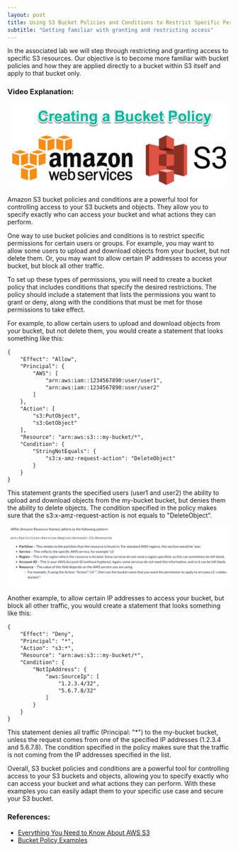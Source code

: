 ```yaml
---
layout: post
title: Using S3 Bucket Policies and Conditions to Restrict Specific Permissions
subtitle: "Getting familiar with granting and restricting access"
---
```



In the associated lab we will step through restricting and granting access to specific S3 resources. Our objective is to become more familiar with bucket policies and how they are applied directly to a bucket within S3 itself and apply to that bucket only.

### Video Explanation:

[![IMAGE_ALT](/img/bucket_policy.png)](https://youtu.be/cRvxhdcis-w)

Amazon S3 bucket policies and conditions are a powerful tool for controlling access to your S3 buckets and objects. They allow you to specify exactly who can access your bucket and what actions they can perform.

One way to use bucket policies and conditions is to restrict specific permissions for certain users or groups. For example, you may want to allow some users to upload and download objects from your bucket, but not delete them. Or, you may want to allow certain IP addresses to access your bucket, but block all other traffic.

To set up these types of permissions, you will need to create a bucket policy that includes conditions that specify the desired restrictions. The policy should include a statement that lists the permissions you want to grant or deny, along with the conditions that must be met for those permissions to take effect.

For example, to allow certain users to upload and download objects from your bucket, but not delete them, you would create a statement that looks something like this:

```
{
    "Effect": "Allow",
    "Principal": {
        "AWS": [
            "arn:aws:iam::1234567890:user/user1",
            "arn:aws:iam::1234567890:user/user2"
        ]
    },
    "Action": [
        "s3:PutObject",
        "s3:GetObject"
    ],
    "Resource": "arn:aws:s3:::my-bucket/*",
    "Condition": {
        "StringNotEquals": {
            "s3:x-amz-request-action": "DeleteObject"
        }
    }
}
```

This statement grants the specified users (user1 and user2) the ability to upload and download objects from the my-bucket bucket, but denies them the ability to delete objects. The condition specified in the policy makes sure that the s3:x-amz-request-action is not equals to "DeleteObject".

![](/img/arn_definition.png)

Another example, to allow certain IP addresses to access your bucket, but block all other traffic, you would create a statement that looks something like this:

```
{
    "Effect": "Deny",
    "Principal": "*",
    "Action": "s3:*",
    "Resource": "arn:aws:s3:::my-bucket/*",
    "Condition": {
        "NotIpAddress": {
            "aws:SourceIp": [
                "1.2.3.4/32",
                "5.6.7.8/32"
            ]
        }
    }
}
```

This statement denies all traffic (Principal: "*") to the my-bucket bucket, unless the request comes from one of the specified IP addresses (1.2.3.4 and 5.6.7.8). The condition specified in the policy makes sure that the traffic is not coming from the IP addresses specified in the list.

Overall, S3 bucket policies and conditions are a powerful tool for controlling access to your S3 buckets and objects, allowing you to specify exactly who can access your bucket and what actions they can perform. With these examples you can easily adapt them to your specific use case and secure your S3 bucket.

### References:

- [Everything You Need to Know About AWS S3](https://www.freecodecamp.org/news/everything-you-need-to-know-about-aws-s3/)
- [Bucket Policy Examples](https://docs.aws.amazon.com/AmazonS3/latest/userguide/example-bucket-policies.html)

<br>
